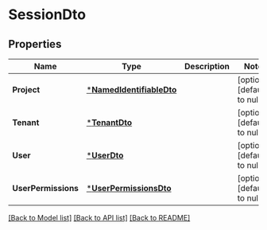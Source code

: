 # SessionDto

## Properties
Name | Type | Description | Notes
------------ | ------------- | ------------- | -------------
**Project** | [***NamedIdentifiableDto**](NamedIdentifiableDto.md) |  | [optional] [default to null]
**Tenant** | [***TenantDto**](TenantDto.md) |  | [optional] [default to null]
**User** | [***UserDto**](UserDto.md) |  | [optional] [default to null]
**UserPermissions** | [***UserPermissionsDto**](UserPermissionsDto.md) |  | [optional] [default to null]

[[Back to Model list]](../README.md#documentation-for-models) [[Back to API list]](../README.md#documentation-for-api-endpoints) [[Back to README]](../README.md)


